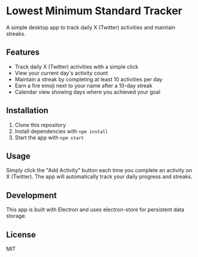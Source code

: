 # Lowest Minimum Standard Tracker

A simple desktop app to track daily X (Twitter) activities and maintain streaks.

## Features

- Track daily X (Twitter) activities with a simple click
- View your current day's activity count
- Maintain a streak by completing at least 10 activities per day
- Earn a fire emoji next to your name after a 10-day streak
- Calendar view showing days where you achieved your goal

## Installation

1. Clone this repository
2. Install dependencies with `npm install`
3. Start the app with `npm start`

## Usage

Simply click the "Add Activity" button each time you complete an activity on X (Twitter). The app will automatically track your daily progress and streaks.

## Development

This app is built with Electron and uses electron-store for persistent data storage.

## License

MIT 
